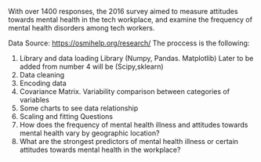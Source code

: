 With over 1400 responses, the 2016 survey aimed to measure attitudes towards mental health in the tech workplace, and examine the frequency of mental health disorders among tech workers.

Data Source: https://osmihelp.org/research/
The proccess is the following:
1.	Library and data loading Library (Numpy, Pandas. Matplotlib) Later to be added from number 4 will be (Scipy,sklearn)
2.	Data cleaning
3.	Encoding data
4.	Covariance Matrix. Variability comparison between categories of variables
5.	Some charts to see data relationship
6.	Scaling and fitting
Questions
1.	How does the frequency of mental health illness and attitudes towards mental health vary by geographic location?
2.	What are the strongest predictors of mental health illness or certain attitudes towards mental health in the workplace?

